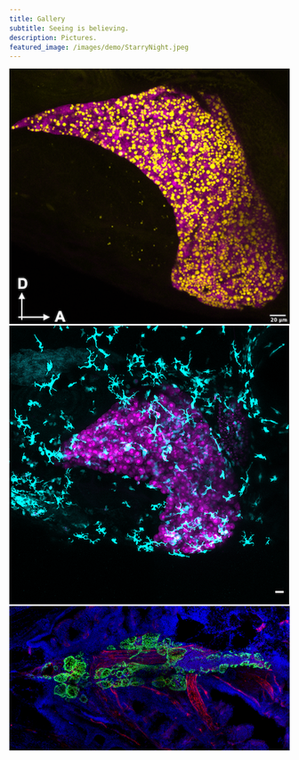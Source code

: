 ```yaml
---
title: Gallery
subtitle: Seeing is believing.
description: Pictures.
featured_image: /images/demo/StarryNight.jpeg
---
```



<!--
<div class="gallery" data-columns="1">
    {% include image.html url="/images/gallery/Steatosis.png" description="Zebrafish liver (pink) displaying starvation induced accumulation of lipid droplets (yellow)" %}
    {% include image.html url="/images/gallery/Fed_MAX_Image-1.png" description="Zebrafish liver (pink) displaying starvation induced accumulation of lipid droplets (yellow)" %}
    {% include image.html url="/images/gallery/Thyroid adult_flt1.png" description="Zebrafish liver (pink) displaying starvation induced accumulation of lipid droplets (yellow)" %}
</div>
-->


<!--
<div class="gallery" data-columns="1" >
    <div style="text-align: center">
    <img src="/images/gallery/Steatosis.png" style="text-align: center"> 
    <p>Zebrafish liver (magenta) displaying starvation induced accumulation of lipid droplets (yellow)</p>  
    <br/>
    </div>
    <div style="text-align: center">
    <img src="/images/gallery/Fed_MAX_Image-1.png" style="text-align: center"> 
    <p>Zebrafish hepatocytes (magenta) being phagocytosed by marcrophages (cyan)</p>  
    <br/>
    </div>
    <div style="text-align: center">
    <img src="/images/gallery/Thyroid adult_flt1.png" style="text-align: center">
    <p>Zebrafish thyroid gland (green) surrounding blood vessel (red). Nuclei in blue.</p>  
    <br/>
    </div>
</div>-->

<div class="gallery" data-columns="1" >
    <img src="/images/gallery/Steatosis.png"> 
    <img src="/images/gallery/Fed_MAX_Image-1.png"> 
    <img src="/images/gallery/Thyroid adult_flt1.png">
</div>